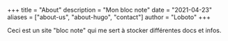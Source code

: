 +++
title = "About"
description = "Mon bloc note"
date = "2021-04-23"
aliases = ["about-us", "about-hugo", "contact"]
author = "Loboto"
+++

Ceci est un site "bloc note" qui me sert à stocker différentes docs et infos.
